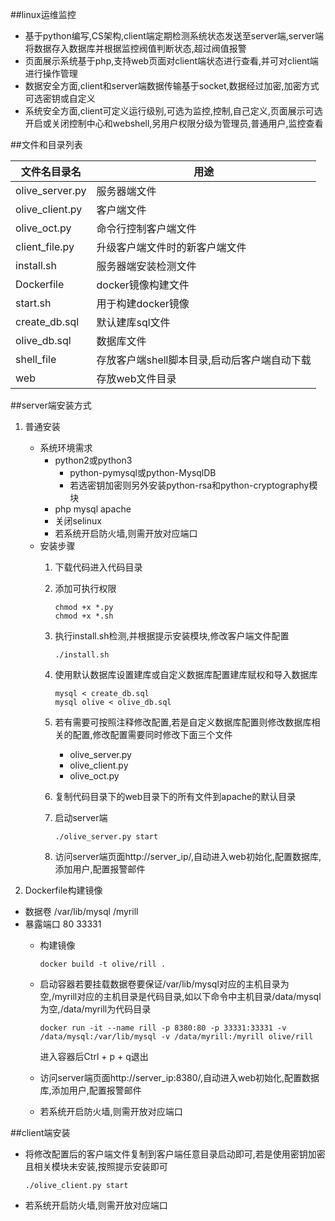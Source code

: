 ##linux运维监控

* 基于python编写,CS架构,client端定期检测系统状态发送至server端,server端将数据存入数据库并根据监控阀值判断状态,超过阀值报警
* 页面展示系统基于php,支持web页面对client端状态进行查看,并可对client端进行操作管理
* 数据安全方面,client和server端数据传输基于socket,数据经过加密,加密方式可选密钥或自定义
* 系统安全方面,client可定义运行级别,可选为监控,控制,自己定义,页面展示可选开启或关闭控制中心和webshell,另用户权限分级为管理员,普通用户,监控查看

##文件和目录列表

| 文件名目录名			| 用途					|
|	---					| ---					|
| olive_server.py 		| 服务器端文件		|
| olive_client.py  		| 客户端文件		|
| olive_oct.py			| 命令行控制客户端文件 |
| client_file.py		| 升级客户端文件时的新客户端文件 |
| install.sh			| 服务器端安装检测文件	|
| Dockerfile			| docker镜像构建文件	|
| start.sh				| 用于构建docker镜像|
| create_db.sql 		| 默认建库sql文件		|
| olive_db.sql			| 数据库文件		|
| shell_file 			| 存放客户端shell脚本目录,启动后客户端自动下载 |
| web					| 存放web文件目录		|

##server端安装方式
1. 普通安装
	* 系统环境需求
		- python2或python3
			- python-pymysql或python-MysqlDB
			- 若选密钥加密则另外安装python-rsa和python-cryptography模块
		- php mysql apache
		- 关闭selinux
		- 若系统开启防火墙,则需开放对应端口
	* 安装步骤
		1. 下载代码进入代码目录
		2. 添加可执行权限
			
			```
			chmod +x *.py
			chmod +x *.sh
			```
		3. 执行install.sh检测,并根据提示安装模块,修改客户端文件配置
			
			
			```
			./install.sh 	
			```
		4. 使用默认数据库设置建库或自定义数据库配置建库赋权和导入数据库
			
			```
			mysql < create_db.sql
			mysql olive < olive_db.sql
			```
		5. 若有需要可按照注释修改配置,若是自定义数据库配置则修改数据库相关的配置,修改配置需要同时修改下面三个文件
			- olive_server.py
			- olive_client.py
			- olive_oct.py
		6. 复制代码目录下的web目录下的所有文件到apache的默认目录
		7. 启动server端
		
			```
			./olive_server.py start
			```
		8. 访问server端页面http://server_ip/,自动进入web初始化,配置数据库,添加用户,配置报警邮件

2.  Dockerfile构建镜像
 * 数据卷 /var/lib/mysql /myrill
 * 暴露端口 80 33331
	* 构建镜像
		
		```
		docker build -t olive/rill .
		```
	* 启动容器若要挂载数据卷要保证/var/lib/mysql对应的主机目录为空,/myrill对应的主机目录是代码目录,如以下命令中主机目录/data/mysql为空,/data/myrill为代码目录
		
		```
	   docker run -it --name rill -p 8380:80 -p 33331:33331 -v /data/mysql:/var/lib/mysql -v /data/myrill:/myrill olive/rill
		```	

		进入容器后Ctrl + p + q退出
	* 访问server端页面http://server_ip:8380/,自动进入web初始化,配置数据库,添加用户,配置报警邮件
	* 若系统开启防火墙,则需开放对应端口
		
##client端安装
* 将修改配置后的客户端文件复制到客户端任意目录启动即可,若是使用密钥加密且相关模块未安装,按照提示安装即可
	
	```
	./olive_client.py start
	```
* 若系统开启防火墙,则需开放对应端口



